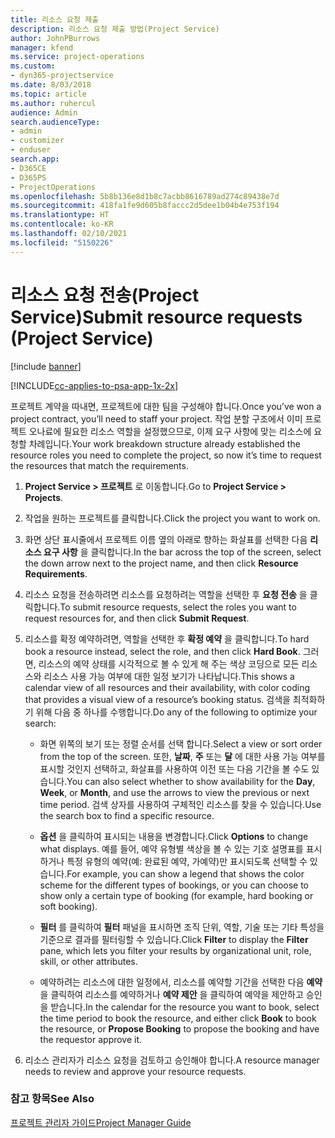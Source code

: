```yaml
---
title: 리소스 요청 제출
description: 리소스 요청 제출 방법(Project Service)
author: JohnPBurrows
manager: kfend
ms.service: project-operations
ms.custom:
- dyn365-projectservice
ms.date: 8/03/2018
ms.topic: article
ms.author: ruhercul
audience: Admin
search.audienceType:
- admin
- customizer
- enduser
search.app:
- D365CE
- D365PS
- ProjectOperations
ms.openlocfilehash: 5b8b136e8d1b8c7acbb8616789ad274c89438e7d
ms.sourcegitcommit: 418fa1fe9d605b8faccc2d5dee1b04b4e753f194
ms.translationtype: HT
ms.contentlocale: ko-KR
ms.lasthandoff: 02/10/2021
ms.locfileid: "5150226"
---
```

# <a name="submit-resource-requests-project-service"></a><span data-ttu-id="ede39-103">리소스 요청 전송(Project Service)</span><span class="sxs-lookup"><span data-stu-id="ede39-103">Submit resource requests (Project Service)</span></span>

[!include [banner](../includes/psa-now-project-operations.md)]

[!INCLUDE[cc-applies-to-psa-app-1x-2x](../includes/cc-applies-to-psa-app-1x-2x.md)]

<span data-ttu-id="ede39-104">프로젝트 계약을 따내면, 프로젝트에 대한 팀을 구성해야 합니다.</span><span class="sxs-lookup"><span data-stu-id="ede39-104">Once you’ve won a project contract, you’ll need to staff your project.</span></span> <span data-ttu-id="ede39-105">작업 분할 구조에서 이미 프로젝트 오나료에 필요한 리소스 역할을 설정했으므로, 이제 요구 사항에 맞는 리소스에 요청할 차례입니다.</span><span class="sxs-lookup"><span data-stu-id="ede39-105">Your work breakdown structure already established the resource roles you need to complete the project, so now it’s time to request the resources that match the requirements.</span></span>  
  
1.  <span data-ttu-id="ede39-106">**Project Service > 프로젝트** 로 이동합니다.</span><span class="sxs-lookup"><span data-stu-id="ede39-106">Go to **Project Service > Projects**.</span></span>  
  
2.  <span data-ttu-id="ede39-107">작업을 원하는 프로젝트를 클릭합니다.</span><span class="sxs-lookup"><span data-stu-id="ede39-107">Click the project you want to work on.</span></span>  
  
3.  <span data-ttu-id="ede39-108">화면 상단 표시줄에서 프로젝트 이름 옆의 아래로 향하는 화살표를 선택한 다음 **리소스 요구 사항** 을 클릭합니다.</span><span class="sxs-lookup"><span data-stu-id="ede39-108">In the bar across the top of the screen, select the down arrow next to the project name, and then click **Resource Requirements**.</span></span>  
  
4.  <span data-ttu-id="ede39-109">리소스 요청을 전송하려면 리소스를 요청하려는 역할을 선택한 후 **요청 전송** 을 클릭합니다.</span><span class="sxs-lookup"><span data-stu-id="ede39-109">To submit resource requests, select the roles you want to request resources for, and then click **Submit Request**.</span></span>  
  
5.  <span data-ttu-id="ede39-110">리소스를 확정 예약하려면, 역할을 선택한 후 **확정 예약** 을 클릭합니다.</span><span class="sxs-lookup"><span data-stu-id="ede39-110">To hard book a resource instead, select the role, and then click **Hard Book**.</span></span> <span data-ttu-id="ede39-111">그러면, 리소스의 예약 상태를 시각적으로 볼 수 있게 해 주는 색상 코딩으로 모든 리소스와 리소스 사용 가능 여부에 대한 일정 보기가 나타납니다.</span><span class="sxs-lookup"><span data-stu-id="ede39-111">This shows a calendar view of all resources and their availability, with color coding that provides a visual view of a resource’s booking status.</span></span> <span data-ttu-id="ede39-112">검색을 최적화하기 위해 다음 중 하나를 수행합니다.</span><span class="sxs-lookup"><span data-stu-id="ede39-112">Do any of the following to optimize your search:</span></span>  
  
    -   <span data-ttu-id="ede39-113">화면 위쪽의 보기 또는 정렬 순서를 선택 합니다.</span><span class="sxs-lookup"><span data-stu-id="ede39-113">Select a view or sort order from the top of the screen.</span></span> <span data-ttu-id="ede39-114">또한, **날짜**, **주** 또는 **달** 에 대한 사용 가능 여부를 표시할 것인지 선택하고, 화살표를 사용하여 이전 또는 다음 기간을 볼 수도 있습니다.</span><span class="sxs-lookup"><span data-stu-id="ede39-114">You can also select whether to show availability for the **Day**, **Week**, or **Month**, and use the arrows to view the previous or next time period.</span></span> <span data-ttu-id="ede39-115">검색 상자를 사용하여 구체적인 리소스를 찾을 수 있습니다.</span><span class="sxs-lookup"><span data-stu-id="ede39-115">Use the search box to find a specific resource.</span></span>  
  
    -   <span data-ttu-id="ede39-116">**옵션** 을 클릭하여 표시되는 내용을 변경합니다.</span><span class="sxs-lookup"><span data-stu-id="ede39-116">Click **Options** to change what displays.</span></span> <span data-ttu-id="ede39-117">예를 들어, 예약 유형별 색상을 볼 수 있는 기호 설명표를 표시하거나 특정 유형의 예약(예: 완료된 예약, 가예약)만 표시되도록 선택할 수 있습니다.</span><span class="sxs-lookup"><span data-stu-id="ede39-117">For example, you can show a legend that shows the color scheme for the different types of bookings, or you can choose to show only a certain type of booking (for example, hard booking or soft booking).</span></span>  
  
    -   <span data-ttu-id="ede39-118">**필터** 를 클릭하여 **필터** 패널을 표시하면 조직 단위, 역할, 기술 또는 기타 특성을 기준으로 결과를 필터링할 수 있습니다.</span><span class="sxs-lookup"><span data-stu-id="ede39-118">Click **Filter** to display the **Filter** pane, which lets you filter your results by organizational unit, role, skill, or other attributes.</span></span>  
  
    -   <span data-ttu-id="ede39-119">예약하려는 리소스에 대한 일정에서, 리소스를 예약할 기간을 선택한 다음 **예약** 을 클릭하여 리소스를 예약하거나 **예약 제안** 을 클릭하여 예약을 제안하고 승인을 받습니다.</span><span class="sxs-lookup"><span data-stu-id="ede39-119">In the calendar for the resource you want to book, select the time period to book the resource, and either click **Book** to book the resource, or **Propose Booking** to propose the booking and have the requestor approve it.</span></span>  
  
6.  <span data-ttu-id="ede39-120">리소스 관리자가 리소스 요청을 검토하고 승인해야 합니다.</span><span class="sxs-lookup"><span data-stu-id="ede39-120">A resource manager needs to review and approve your resource requests.</span></span>  
  
### <a name="see-also"></a><span data-ttu-id="ede39-121">참고 항목</span><span class="sxs-lookup"><span data-stu-id="ede39-121">See Also</span></span>  
 [<span data-ttu-id="ede39-122">프로젝트 관리자 가이드</span><span class="sxs-lookup"><span data-stu-id="ede39-122">Project Manager Guide</span></span>](../psa/project-manager-guide.md)
